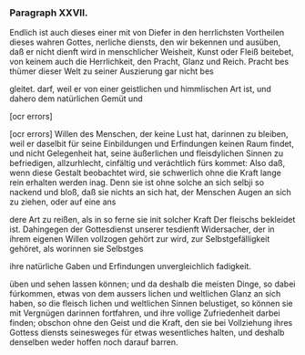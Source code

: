

<!-- Seite 565 -->
### Paragraph  XXVII. ###

Endlich ist auch dieses einer mit von Diefer in den herrlichsten Vortheilen dieses wahren Gottes, nerliche diensts, den wir bekennen und ausüben, daß er nicht dienft wird in menschlicher Weisheit, Kunst oder Fleiß beitebet, von keinem auch die Herrlichkeit, den Pracht, Glanz und Reich. Pracht bes thümer dieser Welt zu seiner Auszierung gar nicht bes

gleitet. darf, weil er von einer geistlichen und himmlischen Art ist, und dahero dem natürlichen Gemüt und

[ocr errors]


<!-- Seite 566 -->

[ocr errors]
Willen des Menschen, der keine Lust hat, darinnen zu bleiben, weil er daselbit für seine Einbildungen und Erfindungen keinen Raum findet, und nicht Gelegenheit hat, seine äußerlichen und fleisdylichen Sinnen zu befriedigen, allzurhlecht, cinfältig und veráchtlich fürs kommet: Also daß, wenn diese Gestalt beobachtet wird, sie schwerlich ohne die Kraft lange rein erhalten werden inag. Denn sie ist ohne solche an sich selbji so nackend und bloß, daß sie nichts an sich hat, der Menschen Augen an sich zu ziehen, oder auf eine ans

dere Art zu reißen, als in so ferne sie init solcher Kraft Der fleischs bekleidet ist. Dahingegen der Gottesdienst unserer tesdienft Widersacher, der in ihrem eigenen Willen vollzogen gehört zur wird, zur Selbstgefälligkeit gehöret, als worinnen sie Selbstges

ihre natürliche Gaben und Erfindungen unvergleichlich fadigkeit.

üben und sehen lassen können; und da deshalb die meisten Dinge, so dabei fúrkommen, etwas von dem aussers lichen und weltlichen Glanz an sich haben, so die fleisch lichen und weltlichen Sinnen belustiget, so können sie mit Vergnügen darinnen fortfahren, und ihre vollige Zufriedenheit darbei finden; obschon ohne den Geist und die Kraft, den sie bei Vollziehung ihres Gottess diensts seinesweges für etwas wesentliches halten, und deshalb denselben weder hoffen noch darauf barren.

